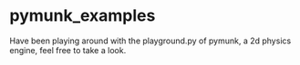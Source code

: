 # pymunk_examples

Have been playing around with the playground.py of pymunk, a 2d physics engine, feel free to take a look.
